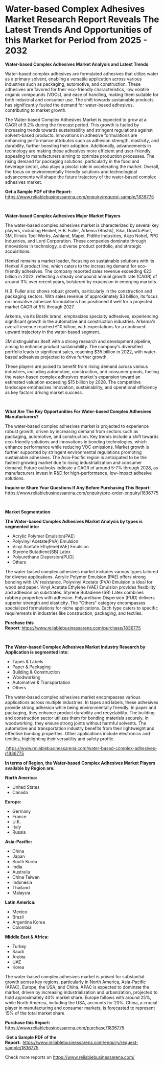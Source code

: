 <p><h1>Water-based Complex Adhesives Market Research Report Reveals The Latest Trends And Opportunities of this Market for Period from 2025 - 2032</h1></p><p><strong>Water-based Complex Adhesives Market Analysis and Latest Trends</strong></p>
<p><p>Water-based complex adhesives are formulated adhesives that utilize water as a primary solvent, enabling a versatile application across various industries such as packaging, automotive, and construction. These adhesives are favored for their eco-friendly characteristics, low volatile organic compounds (VOCs), and ease of handling, making them suitable for both industrial and consumer use. The shift towards sustainable products has significantly fueled the demand for water-based adhesives, contributing to market growth.</p><p>The Water-based Complex Adhesives Market is expected to grow at a CAGR of 9.2% during the forecast period. This growth is fueled by increasing trends towards sustainability and stringent regulations against solvent-based products. Innovations in adhesive formulations are enhancing performance attributes such as adhesion strength, elasticity, and durability, further boosting their adoption. Additionally, advancements in technology are making these adhesives more efficient and user-friendly, appealing to manufacturers aiming to optimize production processes. The rising demand for packaging solutions, particularly in the food and beverage sector, also plays a pivotal role in accelerating the market. Overall, the focus on environmentally friendly solutions and technological advancements will shape the future trajectory of the water-based complex adhesives market.</p></p>
<p><strong>Get a Sample PDF of the Report:&nbsp;</strong> <a href="https://www.reliablebusinessarena.com/enquiry/request-sample/1836775?utm_campaign=3498&utm_medium=2&utm_source=Github&utm_content=ia&utm_term=26032025&utm_id=water-based-complex-adhesives">https://www.reliablebusinessarena.com/enquiry/request-sample/1836775</a></p>
<p>&nbsp;</p>
<p><strong>Water-based Complex Adhesives Major Market Players</strong></p>
<p><p>The water-based complex adhesives market is characterized by several key players, including Henkel, H.B. Fuller, Arkema (Bostik), Sika, DowDuPont, 3M, Illinois Tool Works, Ashland, Mapei, Pidilite Industries, Akzo Nobel, PPG Industries, and Lord Corporation. These companies dominate through innovations in technology, a diverse product portfolio, and strategic acquisitions.</p><p>Henkel remains a market leader, focusing on sustainable solutions with its Henkel X product line, which caters to the increasing demand for eco-friendly adhesives. The company reported sales revenue exceeding €23 billion in 2022, reflecting a steady compound annual growth rate (CAGR) of around 3% over recent years, bolstered by expansion in emerging markets.</p><p>H.B. Fuller also shows robust growth, particularly in the construction and packaging sectors. With sales revenue of approximately $3 billion, its focus on innovative adhesive formulations has positioned it well for a projected market CAGR of 5% through 2027.</p><p>Arkema, via its Bostik brand, emphasizes specialty adhesives, experiencing significant growth in the automotive and construction industries. Arkema's overall revenue reached €10 billion, with expectations for a continued upward trajectory in the water-based segment.</p><p>3M distinguishes itself with a strong research and development pipeline, aiming to enhance product sustainability. The company's diversified portfolio leads to significant sales, reaching $35 billion in 2022, with water-based adhesives projected to drive further growth.</p><p>These players are poised to benefit from rising demand across various industries, including automotive, construction, and consumer goods, fueling the water-based complex adhesives market's expansion toward an estimated valuation exceeding $15 billion by 2028. The competitive landscape emphasizes innovation, sustainability, and operational efficiency as key factors driving market success.</p></p>
<p>&nbsp;</p>
<p><strong>What Are The Key Opportunities For Water-based Complex Adhesives Manufacturers?</strong></p>
<p><p>The water-based complex adhesives market is projected to experience robust growth, driven by increasing demand from sectors such as packaging, automotive, and construction. Key trends include a shift towards eco-friendly solutions and innovations in bonding technologies, which enhance performance while reducing VOC emissions. Market growth is further supported by stringent environmental regulations promoting sustainable adhesives. The Asia-Pacific region is anticipated to be the fastest-growing market due to rising industrialization and consumer demand. Future outlooks indicate a CAGR of around 5-7% through 2028, as manufacturers invest in R&D for high-performance, low-impact adhesive solutions.</p></p>
<p><strong>Inquire or Share Your Questions If Any Before Purchasing This Report:</strong> <a href="https://www.reliablebusinessarena.com/enquiry/pre-order-enquiry/1836775?utm_campaign=3498&utm_medium=2&utm_source=Github&utm_content=ia&utm_term=26032025&utm_id=water-based-complex-adhesives">https://www.reliablebusinessarena.com/enquiry/pre-order-enquiry/1836775</a></p>
<p>&nbsp;</p>
<p><strong>Market Segmentation</strong></p>
<p><strong>The Water-based Complex Adhesives Market Analysis by types is segmented into:</strong></p>
<p><ul><li>Acrylic Polymer Emulsion(PAE)</li><li>Polyvinyl Acetate(PVA) Emulsion</li><li>Vinyl Acetate Ethylene(VAE) Emulsion</li><li>Styrene Butadiene(SB) Latex</li><li>Polyurethane Dispersion(PUD)</li><li>Others</li></ul></p>
<p><p>The water-based complex adhesives market includes various types tailored for diverse applications. Acrylic Polymer Emulsion (PAE) offers strong bonding with UV resistance. Polyvinyl Acetate (PVA) Emulsion is ideal for wood and paper. Vinyl Acetate Ethylene (VAE) Emulsion provides flexibility and adhesion on substrates. Styrene Butadiene (SB) Latex combines rubbery properties with adhesion. Polyurethane Dispersion (PUD) delivers superior strength and elasticity. The "Others" category encompasses specialized formulations for niche applications. Each type caters to specific requirements in industries like construction, packaging, and textiles.</p></p>
<p><strong>Purchase this Report:&nbsp;</strong><a href="https://www.reliablebusinessarena.com/purchase/1836775?utm_campaign=3498&utm_medium=2&utm_source=Github&utm_content=ia&utm_term=26032025&utm_id=water-based-complex-adhesives">https://www.reliablebusinessarena.com/purchase/1836775</a></p>
<p>&nbsp;</p>
<p><strong>The Water-based Complex Adhesives Market Industry Research by Application is segmented into:</strong></p>
<p><ul><li>Tapes & Labels</li><li>Paper & Packaging</li><li>Building & Construction</li><li>Woodworking</li><li>Automotive & Transportation</li><li>Others</li></ul></p>
<p><p>The water-based complex adhesives market encompasses various applications across multiple industries. In tapes and labels, these adhesives provide strong adhesion while being environmentally friendly. In paper and packaging, they enhance product durability and recyclability. The building and construction sector utilizes them for bonding materials securely. In woodworking, they ensure strong joints without harmful solvents. The automotive and transportation industry benefits from their lightweight and effective bonding properties. Other applications include electronics and textiles, highlighting their versatility and safety profile.</p></p>
<p><a href="https://www.reliablebusinessarena.com/water-based-complex-adhesives-r1836775?utm_campaign=3498&utm_medium=2&utm_source=Github&utm_content=ia&utm_term=26032025&utm_id=water-based-complex-adhesives">&nbsp;https://www.reliablebusinessarena.com/water-based-complex-adhesives-r1836775</a></p>
<p><strong>In terms of Region, the Water-based Complex Adhesives Market Players available by Region are:</strong></p>
<p>
    <p> <strong> North America: </strong>
        <ul>
            <li>United States</li>
            <li>Canada</li>
        </ul>
        </p> 
    <p> <strong> Europe: </strong>
        <ul>
            <li>Germany</li>
            <li>France</li>
            <li>U.K.</li>
            <li>Italy</li>
            <li>Russia</li>
        </ul>
        </p> 
    <p> <strong> Asia-Pacific: </strong>
        <ul>
            <li>China</li>
            <li>Japan</li>
            <li>South Korea</li>
            <li>India</li>
            <li>Australia</li>
            <li>China Taiwan</li>
            <li>Indonesia</li>
            <li>Thailand</li>
            <li>Malaysia</li>
        </ul>
        </p> 
    <p> <strong> Latin America: </strong>
        <ul>
            <li>Mexico</li>
            <li>Brazil</li>
            <li>Argentina Korea</li>
            <li>Colombia</li>
        </ul>
        </p> 
    <p> <strong> Middle East & Africa: </strong>
        <ul>
            <li>Turkey</li>
            <li>Saudi</li>
            <li>Arabia</li>
            <li>UAE</li>
            <li>Korea</li>
        </ul>
    </p>
    </p>
<p><p>The water-based complex adhesives market is poised for substantial growth across key regions, particularly in North America, Asia-Pacific (APAC), Europe, the USA, and China. APAC is expected to dominate the market, driven by increasing industrialization and urbanization, projected to hold approximately 40% market share. Europe follows with around 25%, while North America, including the USA, accounts for 20%. China, a crucial player in manufacturing and consumer markets, is forecasted to represent 15% of the total market share.</p></p>
<p><strong>Purchase this Report: </strong><a href="https://www.reliablebusinessarena.com/purchase/1836775?utm_campaign=3498&utm_medium=2&utm_source=Github&utm_content=ia&utm_term=26032025&utm_id=water-based-complex-adhesives">https://www.reliablebusinessarena.com/purchase/1836775</a></p>
<p>&nbsp;<strong>Get a Sample PDF of the Report:&nbsp;&nbsp;</strong><a href="https://www.reliablebusinessarena.com/enquiry/request-sample/1836775?utm_campaign=3498&utm_medium=2&utm_source=Github&utm_content=ia&utm_term=26032025&utm_id=water-based-complex-adhesives">https://www.reliablebusinessarena.com/enquiry/request-sample/1836775</a></p>
<p><strong></strong></p>
<p>Check more reports on <a href="https://www.reliablebusinessarena.com/?utm_campaign=3498&utm_medium=2&utm_source=Github&utm_content=ia&utm_term=26032025&utm_id=water-based-complex-adhesives">https://www.reliablebusinessarena.com/</a></p>